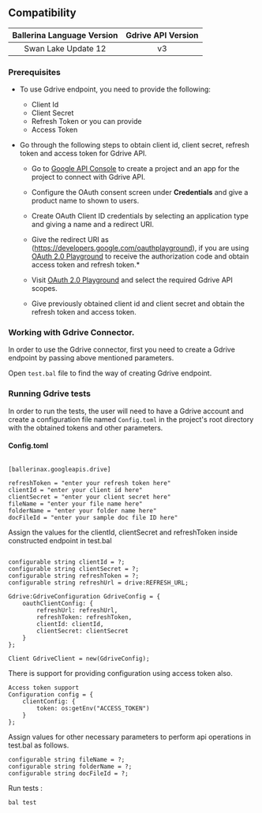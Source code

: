## Compatibility

| Ballerina Language Version | Gdrive API Version|
|:--------------------------:|:-----------------:|
| Swan Lake Update 12        |   v3              |

### Prerequisites

* To use Gdrive endpoint, you need to provide the following:
    * Client Id
    * Client Secret
    * Refresh Token
    or you can provide
    * Access Token

* Go through the following steps to obtain client id, client secret, refresh token and access token for Gdrive API.
    *   Go to [Google API Console](https://console.developers.google.com) to create a project and an app for the project to connect with Gdrive API.

    *   Configure the OAuth consent screen under **Credentials** and give a product name to shown to users.

    *   Create OAuth Client ID credentials by selecting an application type and giving a name and a redirect URI.

    * Give the redirect URI as (https://developers.google.com/oauthplayground), if you are using [OAuth 2.0 Playground](https://developers.google.com/oauthplayground) to
    receive the authorization code and obtain access token and refresh token.*

    *   Visit [OAuth 2.0 Playground](https://developers.google.com/oauthplayground) and select the required Gdrive API scopes.

    *   Give previously obtained client id and client secret and obtain the refresh token and access token.


### Working with Gdrive Connector.

In order to use the Gdrive connector, first you need to create a Gdrive endpoint by passing above mentioned parameters.

Open `test.bal` file to find the way of creating Gdrive endpoint.

### Running Gdrive tests
In order to run the tests, the user will need to have a Gdrive account and create a configuration file named `Config.toml` in the project's root directory with the obtained tokens and other parameters.

#### Config.toml
```ballerina

[ballerinax.googleapis.drive]

refreshToken = "enter your refresh token here"
clientId = "enter your client id here"
clientSecret = "enter your client secret here"
fileName = "enter your file name here"
folderName = "enter your folder name here"
docFileId = "enter your sample doc file ID here"
```

Assign the values for the clientId, clientSecret and refreshToken inside constructed endpoint in
test.bal

```ballerina

configurable string clientId = ?;
configurable string clientSecret = ?;
configurable string refreshToken = ?;
configurable string refreshUrl = drive:REFRESH_URL;

Gdrive:GdriveConfiguration GdriveConfig = {
    oauthClientConfig: {
        refreshUrl: refreshUrl,
        refreshToken: refreshToken,
        clientId: clientId,
        clientSecret: clientSecret
    }
};

Client GdriveClient = new(GdriveConfig);
```
There is support for providing configuration using access token also.

```
Access token support
Configuration config = {
    clientConfig: {
        token: os:getEnv("ACCESS_TOKEN")
    }
};

```

Assign values for other necessary parameters to perform api operations in test.bal as follows.
```ballerina
configurable string fileName = ?;
configurable string folderName = ?;
configurable string docFileId = ?;
```
Run tests :

```
bal test
```
